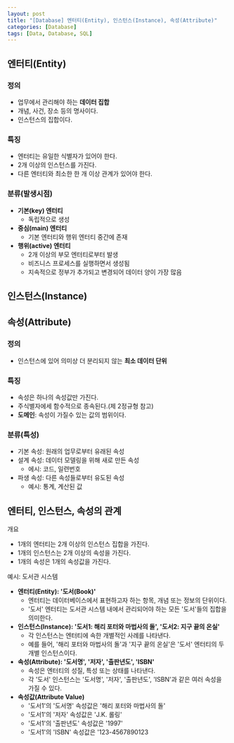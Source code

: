 ```yaml
---
layout: post
title: "[Database] 엔터티(Entity), 인스턴스(Instance), 속성(Attribute)"
categories: [Database]
tags: [Data, Database, SQL]
---
```


## **엔터티(Entity)**

### 정의

- 업무에서 관리해야 하는 **데이터 집합**
- 개념, 사건, 장소 등의 명사이다.
- 인스턴스의 집합이다.

### 특징

- 엔터티는 유일한 식별자가 있어야 한다.
- 2개 이상의 인스턴스를 가진다.
- 다른 엔터티와 최소한 한 개 이상 관계가 있어야 한다.

### 분류(발생시점)

- **기본(key) 엔터티**
  - 독립적으로 생성
- **중심(main) 엔터티**
  - 기본 엔터티와 행위 엔터티 중간에 존재
- **행위(active) 엔터티**
  - 2개 이상의 부모 엔터티로부터 발생
  - 비즈니스 프로세스를 실행하면서 생성됨
  - 지속적으로 정부가 추가되고 변경되어 데이터 양이 가장 많음

## **인스턴스(Instance)**

## **속성(Attribute)**

### 정의

- 인스턴스에 있어 의미상 더 분리되지 않는 **최소 데이터 단위**

### 특징

- 속성은 하나의 속성값만 가진다.
- 주식별자에세 함수적으로 종속된다.(제 2정규형 참고)
- **도메인**: 속성이 가질수 있는 값의 범위이다.

### 분류(특성)

- 기본 속성: 원래의 업무로부터 유래된 속성
- 설계 속성: 데이터 모델링을 위해 새로 만든 속성
  - 에시: 코드, 일련번호
- 파생 속성: 다른 속성들로부터 유도된 속성
  - 예시: 통계, 계산된 값

## 엔터티, 인스턴스, 속성의 관계

개요

- 1개의 엔터티는 2개 이상의 인스턴스 집합을 가진다.
- 1개의 인스턴스는 2개 이상의 속성을 가진다.
- 1개의 속성은 1개의 속성값을 가진다.

예시: 도서관 시스템

- **엔터티(Entity): '도서(Book)'**
  - 엔터티는 데이터베이스에서 표현하고자 하는 항목, 개념 또는 정보의 단위이다.
  - '도서' 엔터티는 도서관 시스템 내에서 관리되어야 하는 모든 '도서'들의 집합을 의미한다.
- **인스턴스(Instance): '도서1: 해리 포터와 마법사의 돌', '도서2: 지구 끝의 온실'**
  - 각 인스턴스는 엔터티에 속한 개별적인 사례를 나타낸다.
  - 예를 들어, '해리 포터와 마법사의 돌'과 '지구 끝의 온실'은 '도서' 엔터티의 두 개별 인스턴스이다.
- **속성(Attribute): '도서명', '저자', '출판년도', 'ISBN'**
  - 속성은 엔터티의 성질, 특성 또는 상태를 나타낸다.
  - 각 '도서' 인스턴스는 '도서명', '저자', '출판년도', 'ISBN'과 같은 여러 속성을 가질 수 있다.
- **속성값(Attribute Value)**
  - '도서1'의 '도서명' 속성값은 '해리 포터와 마법사의 돌'
  - '도서1'의 '저자' 속성값은 'J.K. 롤링'
  - '도서1'의 '출판년도' 속성값은 '1997'
  - '도서1'의 'ISBN' 속성값은 '123-4567890123

